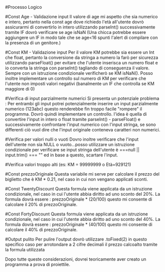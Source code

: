 #Processo Logico


#Const Age - Validazione input
Il valore di age mi aspetto che sia numerico e intero, pertanto nella const age dove richiedo l'età all'utente dovrò assicurarmi di convertirlo in intero utilizzando parseInt()
successivamente tramite IF dovrò verificare se age isNaN (Una chicca potrebbe essere aggiungere un IF in modo tale che se age<16 spunti l'alert di compilare con la presenza di un genitore.)

#Const KM - Validazione input
Per il valore KM potrebbe sia essere un Int che float, pertanto la conversione da stringa a numero la farò per sicurezza utilizzando parseFloat() per evitare che l'utente inserisca un numero float e io converta la stringa con parseInt() tagliando di conseguenza il valore. Sempre con un istruzione condizionale verificherò se KM isNaN().
Posso inoltre implementare un controllo sul numero di KM per verificare che l'utente non imposti valori negativi (banalmente un IF che controlla se KM maggiore di 0)

#Verifica di input parzialmente numerici
Si presenta un potenziale problema : Per entrambi gli input potrei potenzialmente inserire un input parzialmente numerico (123abc) questo renderebbe fin troppo facile "rompere" il programma.
Dovrò quindi implementare un controllo. l'idea è quella di convertire l'input in intero o float tramite parseInt() - parseFloat() e successivamente confrontare l'input numerico con l'input stringa, se sono differenti ciò vuol dire che l'input originale conteneva caratteri non numerici.

#Verifica per valori nulli o vuoti
Dovro inoltre verificare che l'input dell'utente non sia NULL o vuoto...posso utilizzare un istruzione condizionale per verificare se input stringa dell'utente è ===null || input.trim() === "" ed in base a questo, scartare l'input.

#Verifica valori troppo alti (es: KM = 99999999 o Età=929121)

#Const prezzoOriginale
Questa variabile mi serve per calcolare il prezzo del biglietto che è KM * 0.21, nel caso in cui non vengano applicati sconti.

#Const TwentyDiscount
Questa formula viene applicata da un istruzione condizionale, nel caso in cui l'utente abbia diritto ad uno sconto del 20%. La formula dovrà essere : prezzoOriginale * (20/100) questo mi consente di calcolare il 20% di prezzoOriginale.

#Const FortyDiscount
Questa formula viene applicata da un istruzione condizionale, nel caso in cui l'utente abbia diritto ad uno sconto del 40%. La formula dovrà essere : prezzoOriginale * (40/100) questo mi consente di calcolare il 40% di prezzoOriginale.

#Output pulito
Per pulire l'output dovrò utilizzare .toFixed(2) in questo specifico caso per arrotondare a 2 cifre decimali il prezzo calcoalto tramite la formula utilizzata


Dopo tutte queste considerazioni, dovrei teoricamente aver creato un programma a prova di proiettile.



